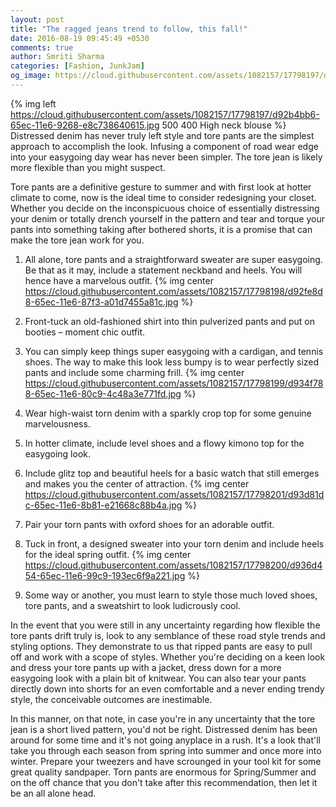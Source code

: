 ```yaml
---
layout: post
title: "The ragged jeans trend to follow, this fall!"
date: 2016-08-19 09:45:49 +0530
comments: true
author: Smriti Sharma
categories: [Fashion, JunkJam]
og_image: https://cloud.githubusercontent.com/assets/1082157/17798197/d92b4bb6-65ec-11e6-9268-e8c738640615.jpg
---
```

{% img left https://cloud.githubusercontent.com/assets/1082157/17798197/d92b4bb6-65ec-11e6-9268-e8c738640615.jpg 500 400 High neck blouse %}
Distressed denim has never truly left style and tore pants are the simplest approach to accomplish the look. Infusing a component of road wear edge into your easygoing day wear has never been simpler. The tore jean is likely more flexible than you might suspect. 
<!-- more -->

Tore pants are a definitive gesture to summer and with first look at hotter climate to come, now is the ideal time to consider redesigning your closet. Whether you decide on the inconspicuous choice of essentially distressing your denim or totally drench yourself in the pattern and tear and torque your pants into something taking after bothered shorts, it is a promise that can make the tore jean work for you. 

1. All alone, tore pants and a straightforward sweater are super easygoing. Be that as it may, include a statement neckband and heels. You will hence have a marvelous outfit. 
{% img center https://cloud.githubusercontent.com/assets/1082157/17798198/d92fe8d8-65ec-11e6-87f3-a01d7455a81c.jpg %}

2. Front-tuck an old-fashioned shirt into thin pulverized pants and put on booties – moment chic outfit. 

3. You can simply keep things super easygoing with a cardigan, and tennis shoes. The way to make this look less bumpy is to wear perfectly sized pants and include some charming frill. 
{% img center https://cloud.githubusercontent.com/assets/1082157/17798199/d934f788-65ec-11e6-80c9-4c48a3e771fd.jpg %}

4. Wear high-waist torn denim with a sparkly crop top for some genuine marvelousness. 

5.  In hotter climate, include level shoes and a flowy kimono top for the easygoing look.  

6.  Include glitz top and beautiful heels for a basic watch that still emerges and makes you the center of attraction. 
{% img center https://cloud.githubusercontent.com/assets/1082157/17798201/d93d81dc-65ec-11e6-8b81-e21668c88b4a.jpg %}

7.  Pair your torn pants with oxford shoes for an adorable outfit. 

8.  Tuck in front, a designed sweater into your torn denim and include heels for the ideal spring outfit. 
{% img center https://cloud.githubusercontent.com/assets/1082157/17798200/d936d454-65ec-11e6-99c9-193ec6f9a221.jpg %}

9.  Some way or another, you must learn to style those much loved shoes, tore pants, and a sweatshirt to look ludicrously cool. 

In the event that you were still in any uncertainty regarding how flexible the tore pants drift truly is, look to any semblance of these road style trends and styling options. They demonstrate to us that ripped pants are easy to pull off and work with a scope of styles. Whether you're deciding on a keen look and dress your tore pants up with a jacket, dress down for a more easygoing look with a plain bit of knitwear. You can also tear your pants directly down into shorts for an even comfortable and a never ending trendy style, the conceivable outcomes are inestimable. 

In this manner, on that note, in case you're in any uncertainty that the tore jean is a short lived pattern, you'd not be right. Distressed denim has been around for some time and it's not going anyplace in a rush. It's a look that'll take you through each season from spring into summer and once more into winter. Prepare your tweezers and have scrounged in your tool kit for some great quality sandpaper. Torn pants are enormous for Spring/Summer and on the off chance that you don't take after this recommendation, then let it  be an all alone head.

